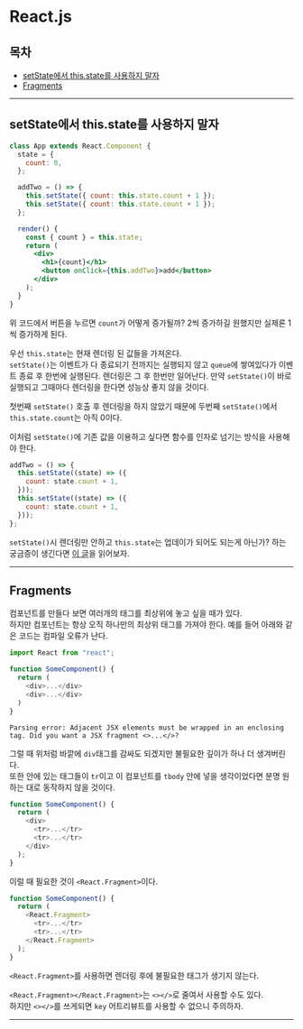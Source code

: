 # React.js

## 목차

- [setState에서 this.state를 사용하지 말자](#setState에서-thisstate를-사용하지-말자)
- [Fragments](#fragments)

---

## setState에서 this.state를 사용하지 말자

```jsx
class App extends React.Component {
  state = {
    count: 0,
  };

  addTwo = () => {
    this.setState({ count: this.state.count + 1 });
    this.setState({ count: this.state.count + 1 });
  };

  render() {
    const { count } = this.state;
    return (
      <div>
        <h1>{count}</h1>
        <button onClick={this.addTwo}>add</button>
      </div>
    );
  }
}
```

위 코드에서 버튼을 누르면 `count`가 어떻게 증가될까? 2씩 증가하길 원했지만 실제론 1씩 증가하게 된다.

우선 `this.state`는 현재 렌더링 된 값들을 가져온다.  
`setState()`는 이벤트가 다 종료되기 전까지는 실행되지 않고 `queue`에 쌓여있다가 이벤트 종료 후 한번에 실행된다. 렌더링은 그 후 한번만 일어난다. 만약 `setState()`이 바로 실행되고 그때마다 렌더링을 한다면 성능상 좋지 않을 것이다.

첫번째 `setState()` 호출 후 렌더링을 하지 않았기 때문에 두번째 `setState()`에서 `this.state.count`는 아직 0이다.

이처럼 `setState()`에 기존 값을 이용하고 싶다면 함수를 인자로 넘기는 방식을 사용해야 한다.

```js
addTwo = () => {
  this.setState((state) => ({
    count: state.count + 1,
  }));
  this.setState((state) => ({
    count: state.count + 1,
  }));
};
```

`setState()`시 렌더링만 안하고 `this.state`는 업데이가 되어도 되는게 아닌가? 하는 궁금증이 생긴다면 [이 글](https://github.com/facebook/react/issues/11527#issuecomment-360199710)을 읽어보자.

---

## Fragments

컴포넌트를 만들다 보면 여러개의 태그를 최상위에 놓고 싶을 때가 있다.  
하지만 컴포넌트는 항상 오직 하나만의 최상위 태그를 가져야 한다.
예를 들어 아래와 같은 코드는 컴파일 오류가 난다.

```javascript
import React from "react";

function SomeComponent() {
  return (
    <div>...</div>
    <div>...</div>
  )
}
```

```
Parsing error: Adjacent JSX elements must be wrapped in an enclosing tag. Did you want a JSX fragment <>...</>?
```

그럴 때 위처럼 바깥에 `div`태그를 감싸도 되겠지만 불필요한 깊이가 하나 더 생겨버린다.  
또한 안에 있는 태그들이 `tr`이고 이 컴포넌트를 `tbody` 안에 넣을 생각이었다면 분명 원하는 대로 동작하지 않을 것이다.

```javascript
function SomeComponent() {
  return (
    <div>
      <tr>...</tr>
      <tr>...</tr>
    </div>
  );
}
```

이럴 때 필요한 것이 `<React.Fragment>`이다.

```javascript
function SomeComponent() {
  return (
    <React.Fragment>
      <tr>...</tr>
      <tr>...</tr>
    </React.Fragment>
  );
}
```

`<React.Fragment>`를 사용하면 렌더링 후에 불필요한 태그가 생기지 않는다.

`<React.Fragment></React.Fragment>`는 `<></>`로 줄여서 사용할 수도 있다.  
하지만 `<></>`를 쓰게되면 `key` 어트리뷰트를 사용할 수 없으니 주의하자.

---

